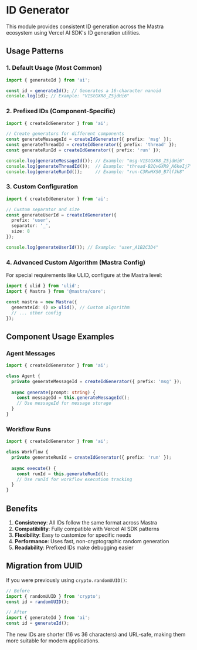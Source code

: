 # ID Generator

This module provides consistent ID generation across the Mastra ecosystem using Vercel AI SDK's ID generation utilities.

## Usage Patterns

### 1. Default Usage (Most Common)

```typescript
import { generateId } from 'ai';

const id = generateId(); // Generates a 16-character nanoid
console.log(id); // Example: "V1StGXR8_Z5jdHi6"
```

### 2. Prefixed IDs (Component-Specific)

```typescript
import { createIdGenerator } from 'ai';

// Create generators for different components
const generateMessageId = createIdGenerator({ prefix: 'msg' });
const generateThreadId = createIdGenerator({ prefix: 'thread' });
const generateRunId = createIdGenerator({ prefix: 'run' });

console.log(generateMessageId()); // Example: "msg-V1StGXR8_Z5jdHi6"
console.log(generateThreadId());  // Example: "thread-B2QvGXR9_A6keIj7"
console.log(generateRunId());     // Example: "run-C3RwHXS0_B7lfJk8"
```

### 3. Custom Configuration

```typescript
import { createIdGenerator } from 'ai';

// Custom separator and size
const generateUserId = createIdGenerator({
  prefix: 'user',
  separator: '_',
  size: 8
});

console.log(generateUserId()); // Example: "user_A1B2C3D4"
```

### 4. Advanced Custom Algorithm (Mastra Config)

For special requirements like ULID, configure at the Mastra level:

```typescript
import { ulid } from 'ulid';
import { Mastra } from '@mastra/core';

const mastra = new Mastra({
  generateId: () => ulid(), // Custom algorithm
  // ... other config
});
```

## Component Usage Examples

### Agent Messages

```typescript
import { createIdGenerator } from 'ai';

class Agent {
  private generateMessageId = createIdGenerator({ prefix: 'msg' });
  
  async generate(prompt: string) {
    const messageId = this.generateMessageId();
    // Use messageId for message storage
  }
}
```

### Workflow Runs

```typescript
import { createIdGenerator } from 'ai';

class Workflow {
  private generateRunId = createIdGenerator({ prefix: 'run' });
  
  async execute() {
    const runId = this.generateRunId();
    // Use runId for workflow execution tracking
  }
}
```

## Benefits

1. **Consistency**: All IDs follow the same format across Mastra
2. **Compatibility**: Fully compatible with Vercel AI SDK patterns
3. **Flexibility**: Easy to customize for specific needs
4. **Performance**: Uses fast, non-cryptographic random generation
5. **Readability**: Prefixed IDs make debugging easier

## Migration from UUID

If you were previously using `crypto.randomUUID()`:

```typescript
// Before
import { randomUUID } from 'crypto';
const id = randomUUID();

// After
import { generateId } from 'ai';
const id = generateId();
```

The new IDs are shorter (16 vs 36 characters) and URL-safe, making them more suitable for modern applications.
